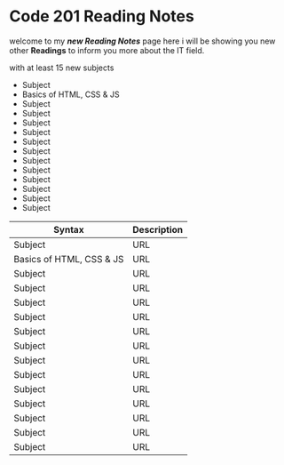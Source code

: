 # Code 201 Reading Notes

welcome to my ***new Reading Notes*** page here i will be showing you new other **Readings** to inform you more about the IT field.

with at least 15 new subjects

+ Subject
+ Basics of HTML, CSS & JS
+ Subject
+ Subject
+ Subject
+ Subject
+ Subject
+ Subject
+ Subject
+ Subject
+ Subject
+ Subject
+ Subject
+ Subject

| Syntax      | Description |
| ----------- | ----------- |
| Subject     | URL         |
| Basics of HTML, CSS & JS     | URL         |
| Subject     | URL         |
| Subject     | URL         |
| Subject     | URL         |
| Subject     | URL         |
| Subject     | URL         |
| Subject     | URL         |
| Subject     | URL         |
| Subject     | URL         |
| Subject     | URL         |
| Subject     | URL         |
| Subject     | URL         |
| Subject     | URL         |
| Subject     | URL         |
